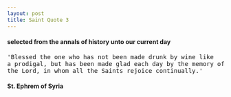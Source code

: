 ```yaml
---
layout: post
title: Saint Quote 3
---
```


<h4>selected from the annals of history unto our current day</h4>

<pre>
'Blessed the one who has not been made drunk by wine like
a prodigal, but has been made glad each day by the memory of
the Lord, in whom all the Saints rejoice continually.'
</pre>



<h4>St. Ephrem of Syria</h4>